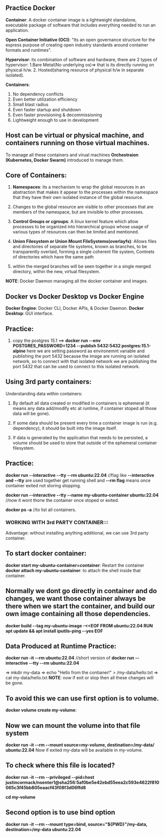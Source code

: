 ## Practice Docker

**Container**: A docker container image is a lightweight standalone, executable package of software that includes everything needed to run an application.

**Open Container Initiative (OCI)**: "Its an open governance structure for the express purpose of creating open industry standards around container formats and runtimes".

**Hypervisor**: its combination of software and hardware, there are 2 types of hypervisor: 1.Bare Metal(No underlying os)=> that is its directly running on physical h/w.
2. Hosted(sharing resource of physical h/w in separate isolated). 

**Containers**:
1. No dependency conflicts
2. Even better utilization efficiency
3. Small blast radius
4. Even faster startup and shutdown
5. Even faster provisioning & decommissioning
6. Lightweight enough to use in development


## Host can be virtual or physical machine, and containers running on those virtual machines.
To manage all these containers and virual machines **Orchestraion (Kubernetes, Docker Swarm)** introduced to manage them.

## Core of Containers:
1. **Namespaces**: its a mechanism to wrap the global resources in an abstraction that makes it appear to the processes within the namespace that they have their own isolated instance of the global resource.
2. Changes to the global resource are visible to other processes that are members of the namespace, but are invisible to other processes.
  
3. **Control Groups or cgroups**: A linux kernel feature which allow processes to be organized into hierarchical groups whose usage of various types of resources can then be limited and mentioned.

4. **Union Filesystem or Union Mount FileSystems(overlayfs)**: Allows files and directories of separate file systems, known as branches, to be transparently overlaid, forming a single coherent file system, Contnets of directories which have the same path
5. within the merged branches will be seen together in a single merged directory, within the new, virtual filesystem.


**NOTE**: Docker Daemon managing all the docker container and images.

## Docker vs Docker Desktop vs Docker Engine

**Docker Engine**: Docker CLI, Docker APIs, & Docker Daemon.
**Docker Desktop**: GUI interface.



## Practice:
1. copy the postgres 15.1
==> **docker run --env POSTGRES_PASSWORD=1234  --publish 5432:5432 postgres:15.1-alpine**       here we are setting password as environemnt variable and publishing the port 5432 because the image are running on isolated network, so to connect with that isolated network  we are publishing the port 5432 that can be used to connect to this isolated network.

 
## Using 3rd party containers:

Understanding data within containers:
1. By default all data created or modified in containers is ephemeral (it means any data add/modify etc at runtime, if container stoped all those data will be gone).

2. If some data should be present every time a container image is run (e.g. dependency), it should be built into the image itself.

3. If data is generated by the application that needs to be persisted, a volume should be used to store that outside of the ephemeral container filesystem.



## Practice:
**docker run --interactive --tty --rm ubuntu:22.04**    //flag like **--interactive and --tty** are used together get running shell and **--rm flag** means once container  exited not storing stopping.

**docker run --interactive --tty --name my-ubuntu-container ubuntu:22.04** //now it wont thorw the container once stoped or exited. 

**docker ps -a**  //to list all containers.


### WORKING WITH 3rd PARTY CONTAINER:::
Advantage: without installing anything additional, we can use 3rd party container.

## To start docker container:
**docker start my-ubuntu-container=container**: Restart the container
**docker attach my-ubuntu-container**: to attach the shell inside that container.

## Normally we dont go directly in container and do changes,  we want those container always be there when we start the container, and build our own image containing all those dependencies.

**docker build --tag my-ubuntu-image -<<EOF FROM ubuntu:22.04 RUN apt update && apt install iputils-ping --yes EOF**

## Data Produced at Runtime Practice:
**docker run -it --rm ubuntu:22.04**  //short version of **docker run --interactive --tty --rm ubuntu:22.04**

=> mkdir my-data
=> echo "Hello from the contianer!" > /my-data/hello.txt
=> cat my-data/hello.txt
**NOTE**: now if exit or stop then all these changes will be gone.

## To avoid this we can use first option is to **volume**.
**docker volume create my-volume**: 

## Now we can mount the volume into that file system 
**docker run -it --rm --mount source=my-volume, destination=/my-data/ ubuntu:22.04**
Now if exited my-data will be available in my-volume.

## To check where this file is located?
**docker run -it --rm --privileged --pid=host justincormack/nsenter1@sha256:5af0be5e42ebd55eea2c593e4622f810065c3f45bb805eaacf43f08f3d06ffd8**

**cd my-volume**

## Second option is to use bind option

**docker run -it --rm --mount type=bind, source="${PWD}"/my-data, destination=/my-data ubuntu:22.04**




